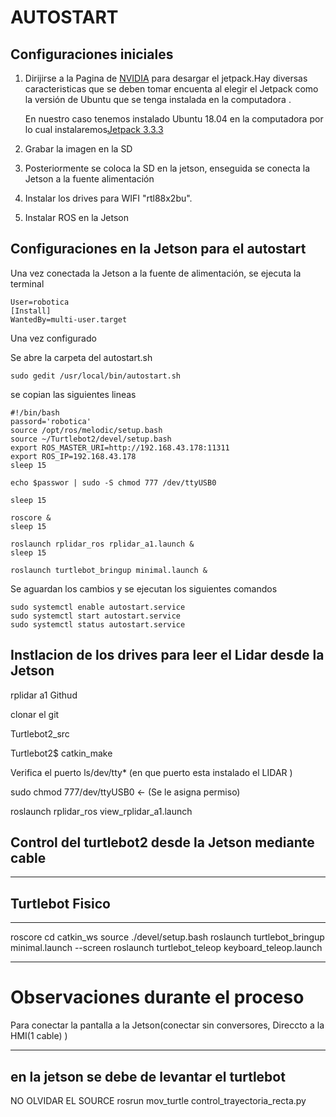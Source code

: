 # AUTOSTART

## Configuraciones iniciales 
1. Dirijirse a la Pagina de [NVIDIA](https://developer.nvidia.com/embedded/jetpack-archive) para desargar el jetpack.Hay diversas caracteristicas que se deben tomar encuenta al elegir el Jetpack como la versión de Ubuntu que se tenga instalada en la computadora .

    En nuestro caso tenemos instalado Ubuntu 18.04 en la computadora por lo cual            instalaremos[Jetpack 3.3.3](https://developer.nvidia.com/embedded/jetpack-3_3_3)


5. Grabar la imagen en la SD

6. Posteriormente se coloca la SD en la jetson, enseguida se conecta la Jetson a la fuente alimentación

   
7. Instalar los drives para WIFI  "rtl88x2bu".  

8. Instalar ROS en la Jetson





## Configuraciones en la Jetson para el autostart

Una vez conectada la Jetson a la fuente de alimentación, se ejecuta la terminal
```
User=robotica
[Install]
WantedBy=multi-user.target
```
Una vez configurado 

Se abre la carpeta del autostart.sh 
```
sudo gedit /usr/local/bin/autostart.sh
```
se copian las siguientes lineas

```
#!/bin/bash
passord='robotica'
source /opt/ros/melodic/setup.bash
source ~/Turtlebot2/devel/setup.bash
export ROS_MASTER_URI=http://192.168.43.178:11311
export ROS_IP=192.168.43.178
sleep 15

echo $passwor | sudo -S chmod 777 /dev/ttyUSB0 

sleep 15

roscore &
sleep 15

roslaunch rplidar_ros rplidar_a1.launch &
sleep 15

roslaunch turtlebot_bringup minimal.launch & 
```
Se aguardan los cambios y se ejecutan los siguientes comandos

```
sudo systemctl enable autostart.service
sudo systemctl start autostart.service
sudo systemctl status autostart.service 
```

## Instlacion de los drives para leer el Lidar desde la Jetson

rplidar a1 Githud       

clonar el git                 

Turtlebot2_src

Turtlebot2$ catkin_make

Verifica el puerto ls/dev/tty*        (en que puerto esta instalado el LIDAR )

sudo chmod 777/dev/ttyUSB0                                                  ← (Se le asigna permiso)

roslaunch rplidar_ros view_rplidar_a1.launch









## Control del turtlebot2 desde la Jetson mediante cable





*********************************************
Turtlebot Fisico
-------------------------------
*****
roscore
cd catkin_ws
source ./devel/setup.bash
 roslaunch turtlebot_bringup minimal.launch --screen
roslaunch turtlebot_teleop keyboard_teleop.launch


**************************************














# Observaciones durante el proceso 

Para conectar la pantalla a la Jetson(conectar sin conversores, Direccto a la HMI(1 cable) )



 --------------------
 en la jetson se debe de levantar el turtlebot 
 --------------------
 NO OLVIDAR EL SOURCE 
  rosrun mov_turtle control_trayectoria_recta.py 
